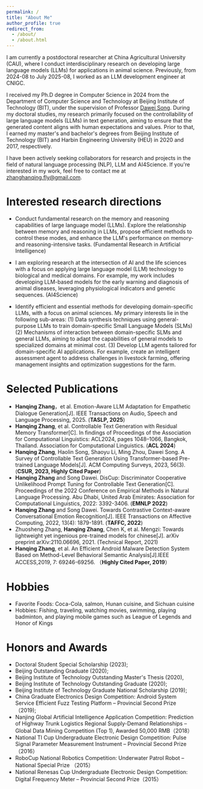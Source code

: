 ```yaml
---
permalink: /
title: "About Me"
author_profile: true
redirect_from: 
  - /about/
  - /about.html
---
```


I am currently a postdoctoral researcher at China Agricultural University (CAU), where I conduct interdisciplinary research on developing large language models (LLMs) for applications in animal science. Previously, from  2024-08  to July 2025-08, I worked as an LLM development engineer at CNIGC.

I received my Ph.D degree in Computer Science in 2024 from the Department of Computer Science and Technology at Beijing Institute of Technology (BIT), under the supervision of Professor [Dawei Song](https://scholar.google.com.hk/citations?user=PCTA8yAAAAAJ&hl=zh-CN). During my doctoral studies, my research primarily focused on the controllability of large language models (LLMs) in text generation, aiming to ensure that the generated content aligns with human expectations and values. Prior to that, I earned my master's and bachelor's degrees from Beijing Institute of Technology (BIT) and Harbin Engineering University (HEU) in 2020 and 2017, respectively.


I have been actively seeking collaborators for research and projects in the field of natural language processing (NLP), LLM and AI4Science.  If you're interested in my work, feel free to contact me at [zhanghanqing.fly@gmail.com](zhanghanqing.fly@gmail.com).


Interested research directions
======
 - Conduct fundamental research on the memory and reasoning capabilities of large language model (LLMs). Explore the relationship between memory and reasoning in LLMs, propose efficient methods to control these modes, and enhance the LLM's performance on memory- and reasoning-intensive tasks. (Fundamental Research in Artificial Intelligence)
    
 - I am exploring research at the intersection of AI and the life sciences with a focus on applying large language model (LLM) technology to biological and medical domains. For example, my work includes developing LLM-based models for the early warning and diagnosis of animal diseases, leveraging physiological indicators and genetic sequences. (AI4Science)

 - Identify efficient and essential methods for developing domain-specific LLMs, with a focus on animal sciences. My primary interests lie in the following sub-areas: (1) Data synthesis techniques using general-purpose LLMs to train domain-specific Small Language Models (SLMs)   (2) Mechanisms of interaction between domain-specific SLMs and general LLMs, aiming to adapt the capabilities of general models to specialized domains at minimal cost. (3) Develop LLM agents tailored for domain-specific AI applications. For example, create an intelligent assessment agent to address challenges in livestock farming, offering management insights and optimization suggestions for the farm.



Selected Publications
======
- **Hanqing Zhang**，et al. Emotion-Aware LLM Adaptation for Empathetic Dialogue Generation[J]. IEEE Transactions on Audio, Speech and Language Processing, 2025. (**TASLP, 2025**)
- **Hanqing Zhang**, et al. Controllable Text Generation with Residual Memory Transformer[C].  In findings of Proceedings of the Association for Computational Linguistics: ACL2024, pages 1048–1066, Bangkok, Thailand. Association for Computational Linguistics. (**ACL 2024**)
- **Hanqing Zhang**, Haolin Song, Shaoyu Li, Ming Zhou, Dawei Song. A Survey of Controllable Text Generation Using Transformer-based Pre-trained Language Models[J]. ACM Computing Surveys, 2023, 56(3). (**CSUR, 2023, Highly Cited Paper**)
- **Hanqing Zhang** and Song Dawei. DisCup: Discriminator Cooperative Unlikelihood Prompt Tuning for Controllable Text Generation[C]. Proceedings of the 2022 Conference on Empirical Methods in Natural Language Processing. Abu Dhabi, United Arab Emirates: Association for Computational Linguistics, 2022: 3392-3406. (**EMNLP 2022**)
- **Hanqing Zhang** and Song Dawei. Towards Contrastive Context-aware Conversational Emotion Recognition[J]. IEEE Transactions on Affective Computing, 2022, 13(4): 1879-1891. (**TAFFC, 2022**)
- Zhuosheng Zhang, **Hanqing Zhang**, Chen K, et al. Mengzi: Towards lightweight yet ingenious pre-trained models for chinese[J]. arXiv preprint arXiv:2110.06696, 2021. (Technical Report, 2021)
- **Hanqing Zhang**, et al. An Efficient Android Malware Detection System Based on Method-Level Behavioral Semantic Analysis[J].IEEE ACCESS,2019, 7: 69246-69256. （**Highly Cited Paper, 2019**）



Hobbies
======

- Favorite Foods: Coca-Cola, salmon, Hunan cuisine, and Sichuan cuisine
- Hobbies: Fishing, traveling, watching movies, swimming, playing badminton, and playing mobile games such as League of Legends and Honor of Kings


Honors and Awards
======

- Doctoral Student Special Scholarship (2023);
- Beijing Outstanding Graduate (2020);
- Beijing Institute of Technology Outstanding Master's Thesis (2020),
- Beijing Institute of Technology Outstanding Graduate (2020);
- Beijing Institute of Technology Graduate National Scholarship (2019);
- China Graduate Electronics Design Competition: Android System Service Efficient Fuzz Testing Platform – Provincial Second Prize（2019);
- Nanjing Global Artificial Intelligence Application Competition: Prediction of Highway Trunk Logistics Regional Supply-Demand Relationships – Global Data Mining Competition (Top 1), Awarded 50,000 RMB（2018）
- National TI Cup Undergraduate Electronic Design Competition: Pulse Signal Parameter Measurement Instrument – Provincial Second Prize（2016）
- RoboCup National Robotics Competition: Underwater Patrol Robot – National Special Prize （2015）
- National Renesas Cup Undergraduate Electronic Design Competition: Digital Frequency Meter – Provincial Second Prize（2015）





